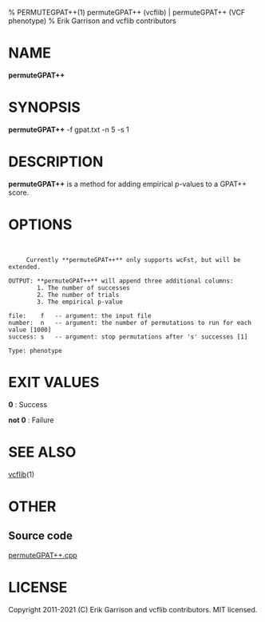 % PERMUTEGPAT++(1) permuteGPAT++ (vcflib) | permuteGPAT++ (VCF phenotype)
% Erik Garrison and vcflib contributors

# NAME

**permuteGPAT++**

# SYNOPSIS

**permuteGPAT++** -f gpat.txt -n 5 -s 1

# DESCRIPTION

**permuteGPAT++** is a method for adding empirical p-values to a GPAT++ score.



# OPTIONS

```


     Currently **permuteGPAT++** only supports wcFst, but will be extended.    

OUTPUT: **permuteGPAT++** will append three additional columns:
        1. The number of successes                         
        2. The number of trials                            
        3. The empirical p-value                           

file:    f   -- argument: the input file     
number:  n   -- argument: the number of permutations to run for each value [1000]
success: s   -- argument: stop permutations after 's' successes [1]

Type: phenotype

```





# EXIT VALUES

**0**
: Success

**not 0**
: Failure

# SEE ALSO



[vcflib](./vcflib.md)(1)



# OTHER

## Source code

[permuteGPAT++.cpp](https://github.com/vcflib/vcflib/blob/master/src/permuteGPAT++.cpp)

# LICENSE

Copyright 2011-2021 (C) Erik Garrison and vcflib contributors. MIT licensed.

<!--
  Created with ./scripts/bin2md.rb scripts/bin2md-template.erb
-->
